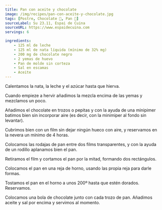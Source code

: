 ```yaml
---
title: Pan con aceite y chocolate
image: /img/recipes/pan-con-aceite-y-chocolate.jpg
tags: [Postre, Chocolate 🍫, Pan 🍞]
sourceLabel: Su 23.11, Espai de Cuina
sourceURL: https://www.espaidecuina.com
servings: 6

ingredients:
    - 125 ml de leche
    - 125 ml de nata líquida (mínimo de 32% mg)
    - 200 mg de chocolate negro
    - 2 yemas de huevo
    - Pan de molde sin corteza
    - Sal en escamas
    - Aceite
---
```


Calentamos la nata, la leche y el azúcar hasta que hierva.

Cuando empieze a hervir añadimos la mezcla encima de las yemas y mezclamos un
poco.

Añadimos el chocolate en trozos o pepitas y con la ayuda de una minipimer
batimos bien sin incorporar aire (es decir, con la minimiper al fondo sin
levantar).

Cubrimos bien con un film sin dejar ningún hueco con aire, y reservamos en la
nevera un mínimo de 4 horas.

Colocamos las rodajas de pan entre dos films transparentes, y con la ayuda de
un rodillo aplanamos bien el pan.

Retiramos el film y cortamos el pan por la mitad, formando dos rectángulos.

Colocamos el pan en una reja de horno, usando las propia reja para darle
formas.

Tostamos el pan en el horno a unos 200º hasta que estén dorados. Reservamos.

Colocamos una bola de chocolate junto con cada trozo de pan. Añadimos aceite y
sal por encima y servimos al momento.
